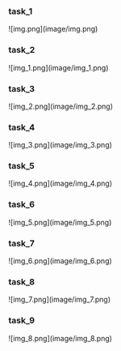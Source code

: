 <h3>task_1</h3>
![img.png](image/img.png)

<h3>task_2</h3>
![img_1.png](image/img_1.png)

<h3>task_3</h3>
![img_2.png](image/img_2.png)

<h3>task_4</h3>
![img_3.png](image/img_3.png)

<h3>task_5</h3>
![img_4.png](image/img_4.png)

<h3>task_6</h3>
![img_5.png](image/img_5.png)

<h3>task_7</h3>
![img_6.png](image/img_6.png)

<h3>task_8</h3>
![img_7.png](image/img_7.png)

<h3>task_9</h3>
![img_8.png](image/img_8.png)
